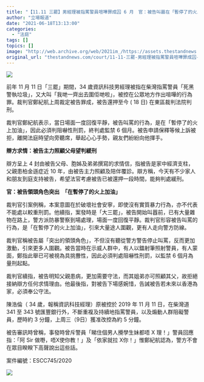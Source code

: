 ```yaml
---
title: "【11.11 三罷】男經理被指罵警員喧嘩罪成囚 6 月　官：被告叫囂在「暫停了的火上加油」"
author: "立場報道"
date: "2021-06-18T13:13:00"
categories:
  - "法庭"
tags: []
topics: []
image: "http://web.archive.org/web/2021im_/https://assets.thestandnews.com/media/photos/34-14_UblJu.png"
original_url: "thestandnews.com/court/11-11-三罷-男經理被指罵警員喧嘩罪成囚-6-月-官-被告叫囂在-暫停了的火上加油"
---
```

![](http://web.archive.org/web/2021im_/https://assets.thestandnews.com/media/photos/34-14_UblJu.png)

前年 11 月 11 日「三罷」期間，34 歲資訊科技男經理被指在柴灣指罵警員「死黑警執垃圾」，又大叫「我哋一齊出去圍佢哋啦」，被控在公眾地方作出喧嘩的行為罪。裁判官鄭紀航上周裁定被告罪成，被告還押至今 ( 18 日) 在東區裁判法院判刑。

裁判官鄭紀航表示，當日場面一度回復平靜，被告叫罵的行為，是在「暫停了的火上加油」，因此必須判阻嚇性刑罰，終判處監禁 6 個月。被告申請保釋等候上訴被拒，離開法庭時望向旁聽席，舉起心心手勢，親友們紛紛向他揮手。

**辯方求情：被告主力照顧父母望判緩刑**

辯方呈上 4 封由被告父母、胞姊及弟弟撰寫的求情信，指被告是家中經濟支柱，父親患柏金遜症近 10 年，由被告主力照顧及陪伴覆診。辯方稱，今天有不少家人和朋友到庭支持被告，希望法官考慮被告已被還押一段時間，能夠判處緩刑。

**官：被告領頭角色突出　「在暫停了的火上加油」**

裁判官引案例稱，本案意圖在於破壞社會安寧，即使沒有實質暴力行為，亦不代表不能處以較重刑罰。他續指，案發時是「大三罷」，被告開始叫囂前，已有大量雜物在路上，警方派防暴警察到場處理，場面一度回復平靜。裁判官形容被告叫罵的行為，是「在暫停了的火上加油」，引來大量途人圍觀，更有人走向警方防線。

裁判官稱被告屬「突出的領頭角色」，不但沒有聽從警方警告停止叫罵，反而更加激動，引來更多人圍觀。被告當時在示威人群中，有人以鐳射筆照射警員，有人蒙面，鄭指此舉已可被視為具挑釁性，因此必須判處阻嚇性刑罰，以監禁 6 個月為量刑起點。

裁判官續指，被告明知父親患病，更加需要守法，而其姐弟亦可照顧其父，故拒絕接納辯方任何求情理由。他最後指，對被告下場感婉惜，告誡被告若未來以香港為家，必須奉公守法。

陳浩倫（ 34 歲，報稱資訊科技經理）原被控於 2019 年 11 月 11 日，在柴灣道 341 至 343 號匯豐銀行外，不斷重複及持續地指罵警員，以及煽動人群阻礙警員，歷時約 3 分鐘，上周三（9日）獲准改控為約 5 分鐘。

被告審訊時曾稱，事發時曾斥警員「睇住個男人攪學生妹都唔 X 理！」警員回應指：「阿 Sir 做嘢，唔X使你教！」及「依家就拉 X你！」惟鄭紀航認為，警方不會在眾目睽睽下高聲說出這些話。

案件編號：ESCC745/2020

![](http://web.archive.org/web/2021im_/https://assets.thestandnews.com/media/photos/195720288_4407726692591956_4580975518491593154_n_Sgj1m.jpg)